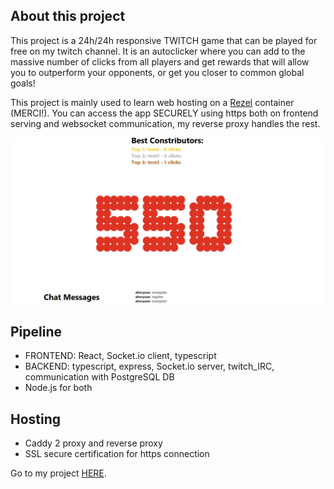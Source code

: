 ## About this project

This project is a 24h/24h responsive TWITCH game that can be played for free on my twitch channel.
It is an autoclicker where you can add to the massive number of clicks from all players and get
rewards that will allow you to outperform your opponents, or get you closer to common global goals!

This project is mainly used to learn web hosting on a [Rezel](https://rezel.net/) container (MERCI!).
You can access the app SECURELY using https both on frontend serving and websocket communication, 
my reverse proxy handles the rest.

![Project Image](/IMAGES/SS_1.png)

## Pipeline

- FRONTEND: React, Socket.io client, typescript
- BACKEND: typescript, express, Socket.io server, twitch_IRC, communication with PostgreSQL DB
- Node.js for both

## Hosting

- Caddy 2 proxy and reverse proxy
- SSL secure certification for https connection

Go to my project [HERE](https://www.008032025.xyz).